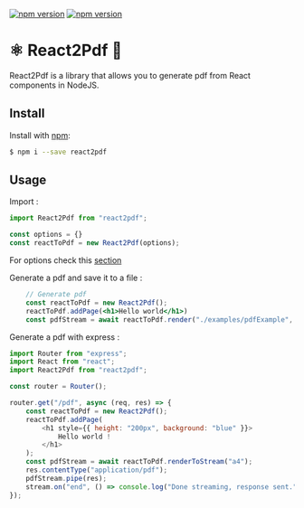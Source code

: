 [![npm version](https://img.shields.io/npm/v/react2pdf)](https://www.npmjs.com/package/react)
[![npm version](https://img.shields.io/npm/dm/react2pdf)](https://www.npmjs.com/package/react)

# ⚛️ React2Pdf 📄

React2Pdf is a library that allows you to generate pdf from React components in NodeJS.

## Install

Install with [npm](https://www.npmjs.com/):

```sh
$ npm i --save react2pdf
```

## Usage 

Import :

```js
import React2Pdf from "react2pdf";

const options = {}
const reactToPdf = new React2Pdf(options);
```

For options check this [section](#options) 

Generate a pdf and save it to a file :

```jsx
    // Generate pdf
    const reactToPdf = new React2Pdf();
    reactToPdf.addPage(<h1>Hello world</h1>)
    const pdfStream = await reactToPdf.render("./examples/pdfExample", "a4");
```

Generate a pdf with express :

```js
import Router from "express";
import React from "react";
import React2Pdf from "react2pdf";

const router = Router();

router.get("/pdf", async (req, res) => {
    const reactToPdf = new React2Pdf();
	reactToPdf.addPage(
		<h1 style={{ height: "200px", background: "blue" }}>
			Hello world !
		</h1>
	);
	const pdfStream = await reactToPdf.renderToStream("a4");
	res.contentType("application/pdf");
	pdfStream.pipe(res);
	stream.on("end", () => console.log("Done streaming, response sent."));
});
```
